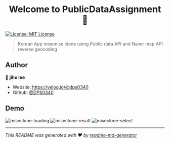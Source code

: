 <h1 align="center">Welcome to PublicDataAssignment 👋</h1>
<p>
  <a href="#" target="_blank">
    <img alt="License: MIT License" src="https://img.shields.io/badge/License-MIT License-yellow.svg" />
  </a>
</p>

> Korean App misemise clone using Public data API and Naver map API reverse geocoding

## Author

👤 **jiho lee**

* Website: https://velog.io/@dps0340
* Github: [@DPS0340](https://github.com/DPS0340)

## Demo
![miseclone-loading](https://user-images.githubusercontent.com/32592965/109403623-afbc9780-79a1-11eb-9716-2f6868fcedb2.png)
![miseclone-result](https://user-images.githubusercontent.com/32592965/109403646-d67ace00-79a1-11eb-9ce4-63726b5f453f.png)
![miseclone-select](https://user-images.githubusercontent.com/32592965/109403626-b0edc480-79a1-11eb-8947-9b6ea20623e9.png)
***
_This README was generated with ❤️ by [readme-md-generator](https://github.com/kefranabg/readme-md-generator)_

